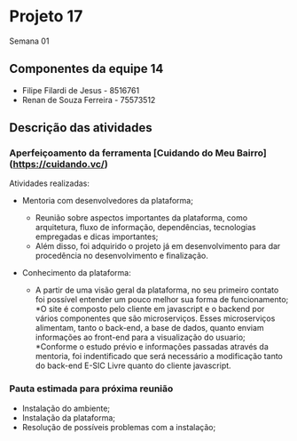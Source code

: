 # Projeto 17

Semana 01

## Componentes da equipe 14

* Filipe Filardi de Jesus - 8516761
* Renan de Souza Ferreira - 75573512

## Descrição das atividades

### Aperfeiçoamento da ferramenta [Cuidando do Meu Bairro] (https://cuidando.vc/)

Atividades realizadas:
* Mentoria com desenvolvedores da plataforma;
    * Reunião sobre aspectos importantes da plataforma, como arquitetura, fluxo de informação, dependências, tecnologias empregadas e dicas importantes;
    * Além disso, foi adquirido o projeto já em desenvolvimento para dar procedência no desenvolvimento e finalização.

* Conhecimento da plataforma:
   * A partir de uma visão geral da plataforma, no seu primeiro contato foi possível entender um pouco melhor sua forma de funcionamento;
   *O site é composto pelo cliente em javascript e o backend por vários componentes que são microserviços. Esses microserviços alimentam, tanto o back-end, a base de dados, quanto enviam informações ao front-end para a visualização do usuario;
   *Conforme o estudo prévio e informações passadas através da mentoria, foi indentificado que será necessário a modificação tanto do back-end E-SIC Livre quanto do cliente javascript.



### Pauta estimada para próxima reunião

* Instalação do ambiente;
* Instalação da plataforma;
* Resolução de possíveis problemas com a instalação;
